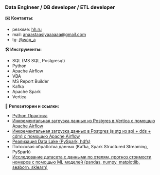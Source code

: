 <h3>Data Engineer / DB developer / ETL developer</h3> 

<b>✉️ Контакты: </b>
- резюме: [hh.ru](https://hh.ru/resume/93d5129fff0357a3aa0039ed1f474b576d385a)
- mail: anaastaasiyaaaaaa@gmail.com
- tg: [@wcg_a](https://t.me/wcg_a) 

<b>🛠️ Инструменты:</b>
- SQL (MS SQL, Postgresql) <br>
- Python <br>
- Apache Airflow <br>
- VBA <br>
- MS Report Builder <br>
- Kafka <br>
- Apache Spark <br>
- Vertica <br> 

<b>🔗 Репозитории и ссылки:</b>

- [Python Практика](https://github.com/AnastasiaBirina/PythonExercises/blob/main/README.md) <br> 
- [Инкрементальная загрузка данных из Postgres в Vertica с помощью Apache Airflow](https://github.com/AnastasiaBirina/PostgresqlVerticaProject) <br>
- [Инкрементальная загрузка данных в Postgres (в stg из api + dds + cdm) с помощью Apache Airflow](https://github.com/AnastasiaBirina/de-project-sprint-5/tree/main) <br>
- [Реализация Data Lake (PySpark, hdfs) <br>](https://github.com/AnastasiaBirina/DataLakeProjectYP/tree/master)
- Потоковая обработка данных (Kafka, Spark Structured Streaming, PySpark)
- [Исследование датасета с данными по отелям, прогноз стоимости номеров с помощью ML моделей (pandas, numpy, matplotlib, seaborn, sklearn)](https://github.com/AnastasiaBirina/HotelEDA/tree/master) 


